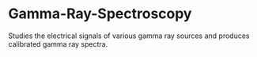 # Gamma-Ray-Spectroscopy
Studies the electrical signals of various gamma ray sources and produces calibrated gamma ray spectra. 
